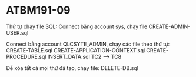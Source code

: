 # ATBM191-09

Thứ tự chạy file SQL:
Connect bằng account sys, chạy file CREATE-ADMIN-USER.sql

Connect bằng account QLCSYTE_ADMIN, chạy các file theo thứ tự:
CREATE-TABLE.sql
CREATE-APPLICATION-CONTEXT.sql
CREATE-PROCEDURE.sql
INSERT_DATA.sql
TC2 --> TC8

Để xóa tất cả mọi thứ đã tạo, chạy file:
DELETE-DB.sql